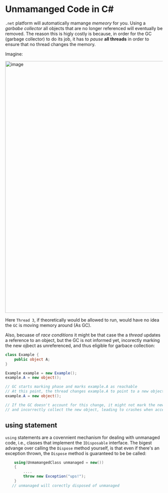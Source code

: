 # Unmamanged Code in C#

`.net` platform will automatically mamange _memeory_ for you. Using a _garbabe collector_ all objects that are no longer referenced will eventually be removed.
The reason this is higly costly is because, in order for the GC (garbage collector) to do its job, it has to _pause_ **all threads** in order to ensure that no thread changes the memory.

Imagine:

<img width="806" alt="image" src="https://github.com/stoiandan/SoftwareJournal/assets/10388612/83304ccd-d9f6-4032-b633-bee255292e46">


Here `Thread 3`, if theoretically would be allowed to run, would have no idea the `GC` is moving memory around (As GC).

Also, becuase of _race conditions_ it might be that case the a _thread_ updates a reference to an object, but the GC is not informed yet, incorectly marking the new ojbect as unreferenced, and thus eligible for garbace collection:

```C#
class Example {
    public object A;
}

Example example = new Example();
example.A = new object();

// GC starts marking phase and marks example.A as reachable
// At this point, the thread changes example.A to point to a new object
example.A = new object();

// If the GC doesn't account for this change, it might not mark the new object as reachable
// and incorrectly collect the new object, leading to crashes when accessed
```


## using statement

`using` statements are a covennient mechanism for dealing with unmanaged code, i.e., classes that implement the `IDisposable` interface. The bigest advange over calling the `Dispose` method yourself, is that even  if there's an exception thrown, the `Dispose` method is guaranteed to be be called:


```C#
    using(UnmamangedClass unmanaged = new())
    {
        ....
        throw new Exception("ups!");
    }
   // unmanaged will corectly disposed of unmanaged
```
